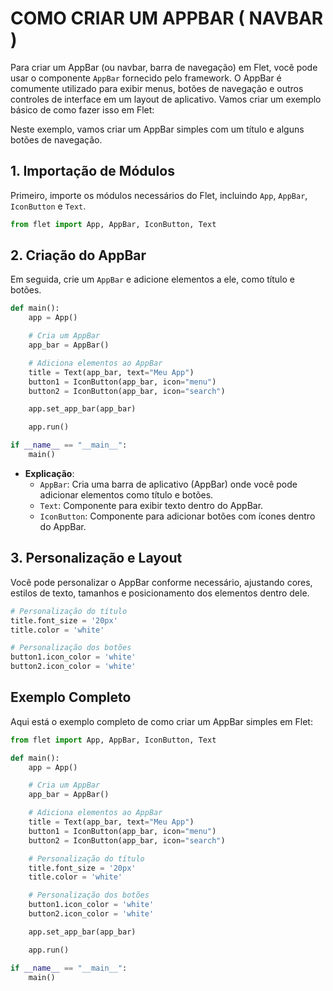 # COMO CRIAR UM APPBAR ( NAVBAR )
Para criar um AppBar (ou navbar, barra de navegação) em Flet, você pode usar o componente `AppBar` fornecido pelo framework. O AppBar é comumente utilizado para exibir menus, botões de navegação e outros controles de interface em um layout de aplicativo. Vamos criar um exemplo básico de como fazer isso em Flet:

Neste exemplo, vamos criar um AppBar simples com um título e alguns botões de navegação.

## 1. Importação de Módulos
Primeiro, importe os módulos necessários do Flet, incluindo `App`, `AppBar`, `IconButton` e `Text`.

```python
from flet import App, AppBar, IconButton, Text
```

## 2. Criação do AppBar
Em seguida, crie um `AppBar` e adicione elementos a ele, como título e botões.

```python
def main():
    app = App()

    # Cria um AppBar
    app_bar = AppBar()

    # Adiciona elementos ao AppBar
    title = Text(app_bar, text="Meu App")
    button1 = IconButton(app_bar, icon="menu")
    button2 = IconButton(app_bar, icon="search")

    app.set_app_bar(app_bar)

    app.run()

if __name__ == "__main__":
    main()
```

- **Explicação**:
  - `AppBar`: Cria uma barra de aplicativo (AppBar) onde você pode adicionar elementos como título e botões.
  - `Text`: Componente para exibir texto dentro do AppBar.
  - `IconButton`: Componente para adicionar botões com ícones dentro do AppBar.

## 3. Personalização e Layout
Você pode personalizar o AppBar conforme necessário, ajustando cores, estilos de texto, tamanhos e posicionamento dos elementos dentro dele.

```python
# Personalização do título
title.font_size = '20px'
title.color = 'white'

# Personalização dos botões
button1.icon_color = 'white'
button2.icon_color = 'white'
```

## Exemplo Completo
Aqui está o exemplo completo de como criar um AppBar simples em Flet:

```python
from flet import App, AppBar, IconButton, Text

def main():
    app = App()

    # Cria um AppBar
    app_bar = AppBar()

    # Adiciona elementos ao AppBar
    title = Text(app_bar, text="Meu App")
    button1 = IconButton(app_bar, icon="menu")
    button2 = IconButton(app_bar, icon="search")

    # Personalização do título
    title.font_size = '20px'
    title.color = 'white'

    # Personalização dos botões
    button1.icon_color = 'white'
    button2.icon_color = 'white'

    app.set_app_bar(app_bar)

    app.run()

if __name__ == "__main__":
    main()
```

